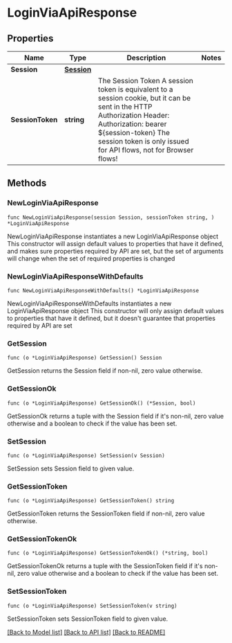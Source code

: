 # LoginViaApiResponse

## Properties

Name | Type | Description | Notes
------------ | ------------- | ------------- | -------------
**Session** | [**Session**](session.md) |  | 
**SessionToken** | **string** | The Session Token  A session token is equivalent to a session cookie, but it can be sent in the HTTP Authorization Header:  Authorization: bearer ${session-token}  The session token is only issued for API flows, not for Browser flows! | 

## Methods

### NewLoginViaApiResponse

`func NewLoginViaApiResponse(session Session, sessionToken string, ) *LoginViaApiResponse`

NewLoginViaApiResponse instantiates a new LoginViaApiResponse object
This constructor will assign default values to properties that have it defined,
and makes sure properties required by API are set, but the set of arguments
will change when the set of required properties is changed

### NewLoginViaApiResponseWithDefaults

`func NewLoginViaApiResponseWithDefaults() *LoginViaApiResponse`

NewLoginViaApiResponseWithDefaults instantiates a new LoginViaApiResponse object
This constructor will only assign default values to properties that have it defined,
but it doesn't guarantee that properties required by API are set

### GetSession

`func (o *LoginViaApiResponse) GetSession() Session`

GetSession returns the Session field if non-nil, zero value otherwise.

### GetSessionOk

`func (o *LoginViaApiResponse) GetSessionOk() (*Session, bool)`

GetSessionOk returns a tuple with the Session field if it's non-nil, zero value otherwise
and a boolean to check if the value has been set.

### SetSession

`func (o *LoginViaApiResponse) SetSession(v Session)`

SetSession sets Session field to given value.


### GetSessionToken

`func (o *LoginViaApiResponse) GetSessionToken() string`

GetSessionToken returns the SessionToken field if non-nil, zero value otherwise.

### GetSessionTokenOk

`func (o *LoginViaApiResponse) GetSessionTokenOk() (*string, bool)`

GetSessionTokenOk returns a tuple with the SessionToken field if it's non-nil, zero value otherwise
and a boolean to check if the value has been set.

### SetSessionToken

`func (o *LoginViaApiResponse) SetSessionToken(v string)`

SetSessionToken sets SessionToken field to given value.



[[Back to Model list]](../README.md#documentation-for-models) [[Back to API list]](../README.md#documentation-for-api-endpoints) [[Back to README]](../README.md)


